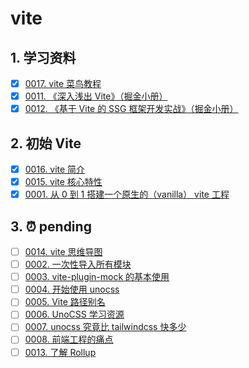 # vite


## 1. 学习资料

- [x] [0017. vite 菜鸟教程](https://tnotesjs.github.io/TNotes.vite/notes/0017.%20vite%20%E8%8F%9C%E9%B8%9F%E6%95%99%E7%A8%8B/README)
- [x] [0011. 《深入浅出 Vite》（掘金小册）](https://tnotesjs.github.io/TNotes.vite/notes/0011.%20%E3%80%8A%E6%B7%B1%E5%85%A5%E6%B5%85%E5%87%BA%20Vite%E3%80%8B%EF%BC%88%E6%8E%98%E9%87%91%E5%B0%8F%E5%86%8C%EF%BC%89/README)
- [x] [0012. 《基于 Vite 的 SSG 框架开发实战》（掘金小册）](https://tnotesjs.github.io/TNotes.vite/notes/0012.%20%E3%80%8A%E5%9F%BA%E4%BA%8E%20Vite%20%E7%9A%84%20SSG%20%E6%A1%86%E6%9E%B6%E5%BC%80%E5%8F%91%E5%AE%9E%E6%88%98%E3%80%8B%EF%BC%88%E6%8E%98%E9%87%91%E5%B0%8F%E5%86%8C%EF%BC%89/README)

## 2. 初始 Vite

- [x] [0016. vite 简介](https://tnotesjs.github.io/TNotes.vite/notes/0016.%20vite%20%E7%AE%80%E4%BB%8B/README)
- [x] [0015. vite 核心特性](https://tnotesjs.github.io/TNotes.vite/notes/0015.%20vite%20%E6%A0%B8%E5%BF%83%E7%89%B9%E6%80%A7/README)
- [x] [0001. 从 0 到 1 搭建一个原生的（vanilla） vite 工程](https://tnotesjs.github.io/TNotes.vite/notes/0001.%20%E4%BB%8E%200%20%E5%88%B0%201%20%E6%90%AD%E5%BB%BA%E4%B8%80%E4%B8%AA%E5%8E%9F%E7%94%9F%E7%9A%84%EF%BC%88vanilla%EF%BC%89%20vite%20%E5%B7%A5%E7%A8%8B/README)

## 3. ⏰ pending

- [ ] [0014. vite 思维导图](https://tnotesjs.github.io/TNotes.vite/notes/0014.%20vite%20%E6%80%9D%E7%BB%B4%E5%AF%BC%E5%9B%BE/README)
- [ ] [0002. 一次性导入所有模块](https://tnotesjs.github.io/TNotes.vite/notes/0002.%20%E4%B8%80%E6%AC%A1%E6%80%A7%E5%AF%BC%E5%85%A5%E6%89%80%E6%9C%89%E6%A8%A1%E5%9D%97/README)
- [ ] [0003. vite-plugin-mock 的基本使用](https://tnotesjs.github.io/TNotes.vite/notes/0003.%20vite-plugin-mock%20%E7%9A%84%E5%9F%BA%E6%9C%AC%E4%BD%BF%E7%94%A8/README)
- [ ] [0004. 开始使用 unocss](https://tnotesjs.github.io/TNotes.vite/notes/0004.%20%E5%BC%80%E5%A7%8B%E4%BD%BF%E7%94%A8%20unocss/README)
- [ ] [0005. Vite 路径别名](https://tnotesjs.github.io/TNotes.vite/notes/0005.%20Vite%20%E8%B7%AF%E5%BE%84%E5%88%AB%E5%90%8D/README)
- [ ] [0006. UnoCSS 学习资源](https://tnotesjs.github.io/TNotes.vite/notes/0006.%20UnoCSS%20%E5%AD%A6%E4%B9%A0%E8%B5%84%E6%BA%90/README)
- [ ] [0007. unocss 究竟比 tailwindcss 快多少](https://tnotesjs.github.io/TNotes.vite/notes/0007.%20unocss%20%E7%A9%B6%E7%AB%9F%E6%AF%94%20tailwindcss%20%E5%BF%AB%E5%A4%9A%E5%B0%91/README)
- [ ] [0008. 前端工程的痛点](https://tnotesjs.github.io/TNotes.vite/notes/0008.%20%E5%89%8D%E7%AB%AF%E5%B7%A5%E7%A8%8B%E7%9A%84%E7%97%9B%E7%82%B9/README)
- [ ] [0013. 了解 Rollup](https://tnotesjs.github.io/TNotes.vite/notes/0013.%20%E4%BA%86%E8%A7%A3%20Rollup/README)

